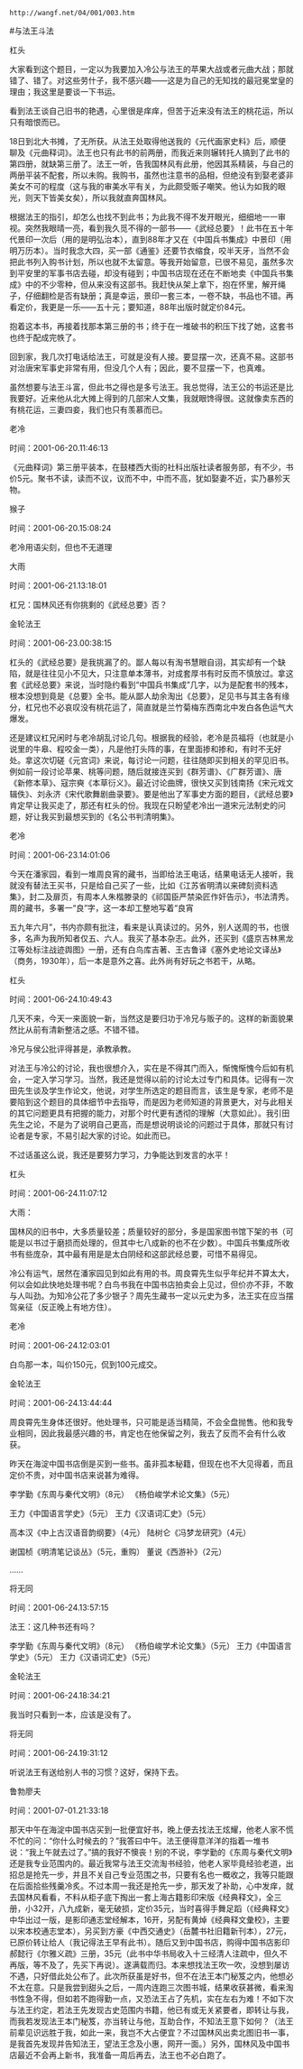 `http://wangf.net/04/001/003.htm`

#与法王斗法

杠头

大家看到这个题目，一定以为我要加入冷公与法王的苹果大战或者元曲大战；那就错了、错了。对这些劳什子，我不感兴趣——这是为自己的无知找的最冠冕堂皇的理由；我这里是要谈一下书运。 

看到法王谈自己旧书的艳遇，心里很是痒痒，但苦于近来没有法王的桃花运，所以只有暗恨而已。 

18日到北大书摊，了无所获。从法王处取得他送我的《元代画家史料》后，顺便聊及《元曲释词》。法王也只有此书的前两册，而我近来则辗转托人搞到了此书的第四册，就缺第三册了。法王一听，告我国林风有此册，他因其系精装，与自己的两册平装不配套，所以未购。我购书，虽然也注意书的品相，但绝没有到娶老婆非美女不可的程度（这与我的审美水平有关，为此颇受贩子嘲笑。他认为如我的眼光，则天下皆美女矣），所以我就直奔国林风。 

根据法王的指引，却怎么也找不到此书；为此我不得不发开眼光，细细地一一审视。突然我眼晴一亮，看到我久觅不得的一部书——《武经总要》！此书在五十年代景印一次后（用的是明弘治本），直到88年才又在《中国兵书集成》中景印（用明万历本）。当时我念大四，买一部《通鉴》还要节衣缩食，咬半天牙，当然不会把此书列入购书计划，所以也就不太留意。等我开始留意，已很不易见，虽然多次到平安里的军事书店去碰，却没有碰到；中国书店现在还在不断地卖《中国兵书集成》中的不少零种，但从来没有这部书。我赶快从架上拿下，抱在怀里，解开绳子，仔细翻检是否有缺册；真是幸运，景印一套三本，一卷不缺，书品也不错。再看定价，我更是一乐——五十元；要知道，88年出版时就定价84元。 

抱着这本书，再接着找那本第三册的书；终于在一堆破书的积压下找了她，这套书也终于配成完帙了。 

回到家，我几次打电话给法王，可就是没有人接。要显摆一次，还真不易。这部书对治唐宋军事史非常有用，但没几个人有；因此，要不显摆一下，也真难。 

虽然想要与法王斗富，但此书之得也是多亏法王。我总觉得，法王公的书运还是比我要好。近来他从北大摊上得到的几部宋人文集，我就眼馋得很。这就像卖东西的有桃花运，三妻四妾，我们也只有羡慕而已。 

老冷

时间：2001-06-20.11:46:13 

《元曲释词》第三册平装本，在鼓楼西大街的社科出版社读者服务部，有不少，书价5元。聚书不读，读而不议，议而不中，中而不高，犹如娶妻不近，实乃暴殄天物。

猴子

时间：2001-06-20.15:08:24 

老冷用语尖刻，但也不无道理

大雨

时间：2001-06-21.13:18:01 

杠兄：国林风还有你挑剩的《武经总要》否？ 

金轮法王

时间：2001-06-23.00:38:15 

杠头的《武经总要》是我挑漏了的。鄙人每以有淘书慧眼自诩，其实却有一个缺陷，就是往往见小不见大，只注意单本薄书，对成套厚书有时反而不慎放过。拿这套《武经总要》来说，当时隐约看到“中国兵书集成”几字，以为是配套书的残本，根本没想到竟是《总要》全书。能从鄙人劫余淘出《总要》，足见书与其主各有缘分，杠兄也不必哀叹没有桃花运了，简直就是兰竹菊梅东西南北中发白各色运气大爆发。 

还是建议杠兄闲时与老冷胡乱讨论几句。根据我的经验，老冷是员福将（也就是小说里的牛皋、程咬金一类），凡是他打头阵的事，在里面掺和掺和，有时不无好处。拿这次切磋《元宫词》来说，每讨论一问题，往往随即买到相关的罕见旧书。例如前一段讨论苹果、桃等问题，随后就接连买到《群芳谱》、《广群芳谱》、唐《新修本草》、寇宗奭《本草衍义》。最近讨论曲牌，很快又买到钱南扬《宋元戏文辑佚》、刘永济《宋代歌舞剧曲录要》。要是他出了军事史方面的题目，《武经总要》肯定早让我买走了，那还有杠头的份。我现在只盼望老冷出一道宋元法制史的问题，好让我买到最想买到的《名公书判清明集》。

老冷

时间：2001-06-23.14:01:06 

今天在潘家园，看到一堆周良宵的藏书，当即给法王电话，结果电话无人接听，我就没有替法王买书，只是给自己买了一些，比如《江苏省明清以来碑刻资料选集》，封二及扉页，有周本人朱楷滕录的《祁国臣严禁染匠作奸告示》，书法清秀。周的藏书，多署一“良”字，这一本却工整地写着“良宵 

五九年六月”，书内亦颇有批注，看来是认真读过的。另外，别人送周的书，也很多，名声为我所知者仅五、六人。我买了基本杂志。此外，还买到《盛京吉林黑龙江等处标注战迹舆图》一册，还有白鸟库吉著、王古鲁译《塞外史地论文译丛》（商务，1930年），后一本是意外之喜。此外尚有好玩之书若干，从略。

杠头

时间：2001-06-24.10:49:43 

几天不来，今天一来面貌一新，当然这是要归功于冷兄与贩子的。这样的新面貌果然比从前有清新整洁之感。不错不错。 

冷兄与侯公批评得甚是，承教承教。 

对法王与冷公的讨论，我也很想介入，实在是不得其门而入，惭愧惭愧今后如有机会，一定入学习学习。当然，我还是觉得以前的讨论太过专门和具体。记得有一次田先生谈及学生作论文，他说，对学生所选定的题目而言，该生是专家，老师不是要陷到这个题目的具体细节中去指导，而是因为老师知道的背景更大，对与此相关的其它问题更具有把握的能力，对那个时代更有透彻的理解（大意如此）。我引田先生之论，不是为了说明自己更高，而是想说明谈论的问题过于具体，那就只有讨论者是专家，不易引起大家的讨论。如此而已。 

不过话虽这么说，我还是要努力学习，力争能达到发言的水平！

杠头

时间：2001-06-24.11:07:12 

大雨： 

国林风的旧书中，大多质量较差；质量较好的部分，多是国家图书馆下架的书（可能是以书过于磨损而处理的，但其中七八成新的也不在少数）。中国兵书集成所收书有些庞杂，其中最有用是是太白阴经和这部武经总要，可惜不易得见。 

冷公有运气，居然在潘家园见到如此有用的书。周良霄先生似乎年纪并不算太大，何以会如此快地处理书呢？白鸟书我在中国书店拍卖会上见过，但价亦不菲，不敢与人叫劲。为知冷公花了多少银子？周先生藏书一定以元史为多，法王实在应当摆驾亲征（反正晚上有地方住）。 

老冷

时间：2001-06-24.12:03:01 

白鸟那一本，叫价150元，侃到100元成交。

金轮法王

时间：2001-06-24.13:44:44 

周良霄先生身体还很好。他处理书，只可能是适当精简，不会全盘抛售。他和我专业相同，因此我最感兴趣的书，肯定也在他保留之列，我去了反而不会有什么收获。 

昨天在海淀中国书店倒是买到一些书。虽非孤本秘籍，但现在也不大见得着，而且定价不贵，对中国书店来说甚为难得。 

李学勤《东周与秦代文明》（8元） 《杨伯峻学术论文集》（5元） 

王力《中国语言学史》（5元） 王力《汉语词汇史》（5元） 

高本汉《中上古汉语音韵纲要》（4元） 陆树仑《冯梦龙研究》（4元） 

谢国桢《明清笔记谈丛》（5元，重购） 董说《西游补》（2元） 

…… 

将无同

时间：2001-06-24.13:57:15 

法王：这几种书还有吗？ 

李学勤《东周与秦代文明》（8元） 《杨伯峻学术论文集》（5元） 王力《中国语言学史》（5元） 王力《汉语词汇史》（5元） 

金轮法王

时间：2001-06-24.18:34:21 

我当时只看到一本，应该是没有了。

将无同

时间：2001-06-24.19:31:12 

听说法王有送给别人书的习惯？这好，保持下去。

鲁勃廖夫

时间：2001-07-01.21:33:18 

那天中午在海淀中国书店买到一批便宜好书，晚上便去找法王炫耀，他老人家不慌不忙的问：“你什么时候去的？”我答曰中午。法王便得意洋洋的指着一堆书说：“我上午就去过了。”搞的我好不懊丧！别的不说，李学勤的《东周与秦代文明》还是我专业范围内的。最近我常与法王交流淘书经验，他老人家毕竟经验老道，出招总是抢先一步，并且不关自己专业范围之书，只要有名也一概收之，我等只能跟在后面拾些残羹冷炙。不过本周一我还是抢先一步，那天发了补助，心中发痒，就去国林风看看，不料从柜子底下掏出一套上海古籍影印宋版《经典释文》，全三册，小32开，八九成新，毫无破损，定价35元，当时喜得手舞足蹈（《经典释文》中华出过一版，是影印通志堂经解本，16开，另配有黄焯《经典释文彙校》，主要以宋本校通志堂本），另买到方豪《中西交通史》（岳麓书社旧籍新刊本），27元，已原价转让给人（我记得法王早有此书）。随后又到中国书店，购得中国书店影印郝懿行《尔雅义疏》三册，35元（此书中华书局收入十三经清人注疏中，但久不再版，等不及了，先买下再说）。遂满载而归。本来想找法王吹一吹，没想到屡访不遇，只好借此处公布了。此次所获虽是好书，但不在法王本门秘笈之内，他想必不太在意。只是我尝到甜头之后，一周内连跑三次图书城，结果收获甚微，看来淘书性急不得，但如若不跑得勤一点，又恐法王占了先机，实在左右为难！不如下次与法王约定，若法王先发现古史范围内书籍，他已有或无关紧要者，即转让与我，而我若发现法王本门秘笈，亦当转让与他，互助合作，不知法王意下如何？（法王前辈见识远胜于我，如此一来，我岂不大占便宜？不过国林风出卖北图旧书一事，是我首先发现并告知法王，望法王念及小惠，网开一面。）另外，国林风及中国书店最近不会再上新书，我准备一周后再去，法王也不必白跑了。
